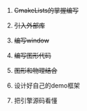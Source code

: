1. ~~CmakeLists的掌握编写~~
2. ~~引入外部库~~
3. ~~编写window~~
4. ~~编写图形代码~~
5. ~~图形和物理结合~~

1. 设计好自己的demo框架
2. 把引擎源码看懂